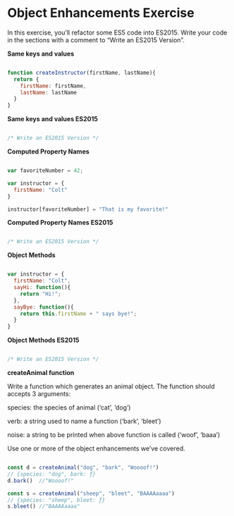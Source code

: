 # Object Enhancements Exercise

In this exercise, you’ll refactor some ES5 code into ES2015. Write your code in the sections with a comment to “Write an ES2015 Version”.

**Same keys and values**

```JavaScript

function createInstructor(firstName, lastName){
  return {
    firstName: firstName,
    lastName: lastName
  }
}

```
**Same keys and values ES2015**

```JavaScript

/* Write an ES2015 Version */


```

**Computed Property Names**

```JavaScript

var favoriteNumber = 42;

var instructor = {
  firstName: "Colt"
}

instructor[favoriteNumber] = "That is my favorite!"

```

**Computed Property Names ES2015**

```JavaScript

/* Write an ES2015 Version */


```

**Object Methods**

```JavaScript

var instructor = {
  firstName: "Colt",
  sayHi: function(){
    return "Hi!";
  },
  sayBye: function(){
    return this.firstName + " says bye!";
  }
}

```

**Object Methods ES2015**

```JavaScript

/* Write an ES2015 Version */


```

**createAnimal function**

Write a function which generates an animal object. The function should accepts 3 arguments:

species: the species of animal (‘cat’, ‘dog’)

verb: a string used to name a function (‘bark’, ‘bleet’)

noise: a string to be printed when above function is called (‘woof’, ‘baaa’)

Use one or more of the object enhancements we’ve covered.

```JavaScript

const d = createAnimal("dog", "bark", "Woooof!")
// {species: "dog", bark: ƒ}
d.bark()  //"Woooof!"

const s = createAnimal("sheep", "bleet", "BAAAAaaaa")
// {species: "sheep", bleet: ƒ}
s.bleet() //"BAAAAaaaa"

```
